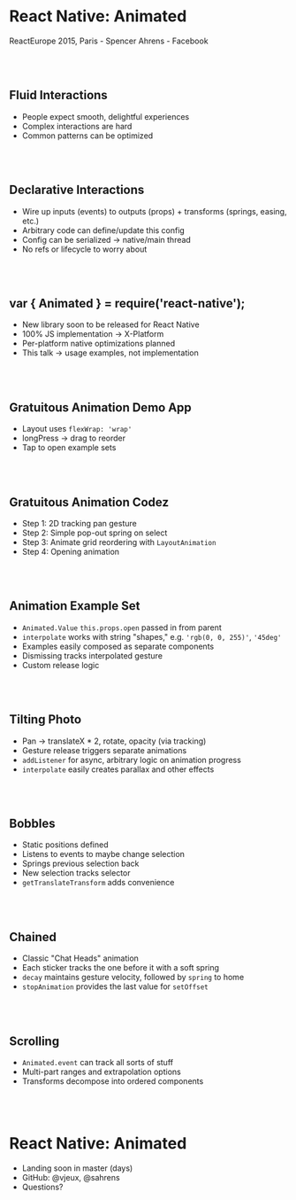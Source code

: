 <br /><br />
# React Native: Animated

ReactEurope 2015, Paris - Spencer Ahrens - Facebook

<br /><br />

## Fluid Interactions

- People expect smooth, delightful experiences
- Complex interactions are hard
- Common patterns can be optimized

<br /><br />


## Declarative Interactions

- Wire up inputs (events) to outputs (props) + transforms (springs, easing, etc.)
- Arbitrary code can define/update this config
- Config can be serialized -> native/main thread
- No refs or lifecycle to worry about

<br /><br />


## var { Animated } = require('react-native');

- New library soon to be released for React Native
- 100% JS implementation -> X-Platform
- Per-platform native optimizations planned
- This talk -> usage examples, not implementation

<br /><br />


## Gratuitous Animation Demo App

- Layout uses `flexWrap: 'wrap'`
- longPress -> drag to reorder
- Tap to open example sets

<br /><br />

## Gratuitous Animation Codez

- Step 1: 2D tracking pan gesture
- Step 2: Simple pop-out spring on select
- Step 3: Animate grid reordering with `LayoutAnimation`
- Step 4: Opening animation

<br /><br />

## Animation Example Set

- `Animated.Value` `this.props.open` passed in from parent
- `interpolate` works with string "shapes," e.g. `'rgb(0, 0, 255)'`, `'45deg'`
- Examples easily composed as separate components
- Dismissing tracks interpolated gesture
- Custom release logic

<br /><br />


## Tilting Photo

- Pan -> translateX * 2, rotate, opacity (via tracking)
- Gesture release triggers separate animations
- `addListener` for async, arbitrary logic on animation progress
- `interpolate` easily creates parallax and other effects

<br /><br />

## Bobbles

- Static positions defined
- Listens to events to maybe change selection
 - Springs previous selection back
 - New selection tracks selector
- `getTranslateTransform` adds convenience

<br /><br />

## Chained

- Classic "Chat Heads" animation
- Each sticker tracks the one before it with a soft spring
- `decay` maintains gesture velocity, followed by `spring` to home
- `stopAnimation` provides the last value for `setOffset`

<br /><br />

## Scrolling

- `Animated.event` can track all sorts of stuff
- Multi-part ranges and extrapolation options
- Transforms decompose into ordered components

<br /><br />

# React Native: Animated

- Landing soon in master (days)
- GitHub: @vjeux, @sahrens
- Questions?

<br />
